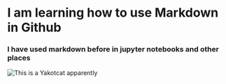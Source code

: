 # I am learning how to use Markdown in Github
### I have used markdown before in jupyter notebooks and other places
![This is a Yakotcat apparently](https://octodex.github.com/images/yaktocat.png)
